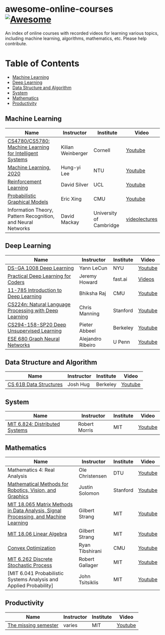 # awesome-online-courses [![Awesome](https://awesome.re/badge.svg)](https://awesome.re)

An index of online courses with recorded videos for learning various topics, including machine learning, algorithms, mathematics, etc. Please help contribute.

# Table of Contents

- [Machine Learning](#machine-learning)
- [Deep Learning](#deep-learning)
- [Data Structure and Algorithm](#data-structure-and-algorithm)
- [System](#system)
- [Mathematics](#mathematics)
- [Productivity](#productivity)

## Machine Learning

| Name | Instructor | Institute | Video |
| --- | --- | --- | --- |
|[CS4780/CS5780: Machine Learning for Intelligent Systems](https://www.cs.cornell.edu/courses/cs4780/2018fa/)|Kilian Weinberger|Cornell|[Youtube](https://www.youtube.com/playlist?list=PLl8OlHZGYOQ7bkVbuRthEsaLr7bONzbXS)|
|[Machine Learning, 2020](http://speech.ee.ntu.edu.tw/~tlkagk/courses_ML20.html)|Hung-yi Lee|NTU|[Youtube](https://www.youtube.com/watch?v=CXgbekl66jc&list=PLJV_el3uVTsPy9oCRY30oBPNLCo89yu49)|
|[Reinforcement Learning](https://www.davidsilver.uk/teaching/)|David Silver|UCL|[Youtube](https://www.youtube.com/watch?v=2pWv7GOvuf0)|
|[Probabilistic Graphical Models](https://sailinglab.github.io/pgm-spring-2019/)|Eric Xing|CMU|[Youtube](https://www.youtube.com/watch?v=Spj2OSYmtGg&list=PLoZgVqqHOumTY2CAQHL45tQp6kmDnDcqn&index=1)|
|Information Theory, Pattern Recognition, and Neural Networks|David Mackay|University of Cambridge|[videolectures](http://videolectures.net/course_information_theory_pattern_recognition/)|

## Deep Learning
| Name | Instructor | Institute | Video |
| --- | --- | --- | --- |
| [DS-GA 1008 Deep Learning](https://atcold.github.io/pytorch-Deep-Learning/)| Yann LeCun | NYU |[Youtube](https://www.youtube.com/watch?v=0bMe_vCZo30)|
| [Practical Deep Learning for Coders](https://course.fast.ai/)|Jeremy Howard|fast.ai|[Videos](https://course.fast.ai/videos/?lesson=1)|
| [11-785 Introduction to Deep Learning](http://deeplearning.cs.cmu.edu/)|Bhiksha Raj|CMU|[Youtube](https://www.youtube.com/watch?v=VO5vKowfMOQ)|
|[CS224n: Natural Language Processing with Deep Learning](http://web.stanford.edu/class/cs224n/)|Chris Manning|Stanford|[Youtube](https://www.youtube.com/playlist?list=PLoROMvodv4rOhcuXMZkNm7j3fVwBBY42z)|
|[CS294-158-SP20 Deep Unsupervised Learning](https://sites.google.com/view/berkeley-cs294-158-sp20/home)|Pieter Abbeel|Berkeley|[Youtube](https://youtu.be/V9Roouqfu-M)|
|[ESE 680 Graph Neural Networks](https://gnn.seas.upenn.edu/)|Alejandro Ribeiro|U Penn|[Youtube](https://www.youtube.com/playlist?list=PL-BLJBpGQyLOBRhqEry2rsibv14hH5A2u) |


## Data Structure and Algorithm

| Name | Instructor | Institute | Video |
| --- | --- | --- | --- |
|[CS 61B Data Structures](https://sp19.datastructur.es/)|Josh Hug|Berkeley|[Youtube](https://www.youtube.com/playlist?list=PL8FaHk7qbOD58T7Zjfeq4m6K_D7eDg4TH)|

## System

| Name | Instructor | Institute | Video |
| --- | --- | --- | --- |
| [MIT 6.824: Distributed Systems](https://pdos.csail.mit.edu/6.824/) | Robert Morris | MIT | [Youtube](https://www.youtube.com/watch?v=cQP8WApzIQQ&list=PLrw6a1wE39_tb2fErI4-WkMbsvGQk9_UB)|

## Mathematics

| Name | Instructor | Institute | Video |
| --- | --- | --- | --- |
|Mathematics 4: Real Analysis|Ole Christensen|DTU|[Youtube](https://www.youtube.com/watch?v=VXwXkME9uWU&list=PLaLOVNqqD-2FgXrlAPLv-iJRH-SriVqoq)|
|[Mathematical Methods for Robotics, Vision, and Graphics](https://graphics.stanford.edu/courses/cs205a-13-fall/index.html)|Justin Solomon|Stanford|[Youtube](https://www.youtube.com/watch?v=dkT8yuI2d50)|
|[MIT 18.065 Matrix Methods in Data Analysis, Signal Processing, and Machine Learning](https://ocw.mit.edu/courses/mathematics/18-065-matrix-methods-in-data-analysis-signal-processing-and-machine-learning-spring-2018/)|Gilbert Strang|MIT|[Youtube](https://www.youtube.com/playlist?list=PLUl4u3cNGP63oMNUHXqIUcrkS2PivhN3k)|
|[MIT 18.06 Linear Algebra](https://ocw.mit.edu/courses/mathematics/18-06-linear-algebra-spring-2010/)|Gilbert Strang|MIT|[Youtube](https://www.youtube.com/watch?v=ZK3O402wf1c&list=PL49CF3715CB9EF31D&index=1)|
|[Convex Optimization](http://www.stat.cmu.edu/~ryantibs/convexopt/)|Ryan Tibshirani|CMU|[Youtube](https://www.youtube.com/watch?v=Di9f47LAzHQ&list=PLRPU00LaonXQ27RBcq6jFJnyIbGw5azOI&index=1)|
|[MIT 6.262 Discrete Stochastic Process](https://ocw.mit.edu/courses/electrical-engineering-and-computer-science/6-262-discrete-stochastic-processes-spring-2011/)|Robert Gallager|MIT|[Youtube](https://www.youtube.com/watch?v=7CYXy9J4Aao&list=PLEEF5322B331C1B98)|
|[MIT 6.041 Probabilistic Systems Analysis and Applied Probability]|John Tsitsiklis|MIT|[Youtube](https://www.youtube.com/playlist?list=PLUl4u3cNGP61MdtwGTqZA0MreSaDybji8)|
## Productivity

| Name | Instructor | Institute | Video |
| --- | --- | --- | --- |
|[The missing semester](https://missing.csail.mit.edu/)|varies|MIT|[Youtube](https://www.youtube.com/playlist?list=PLyzOVJj3bHQuloKGG59rS43e29ro7I57J)|
